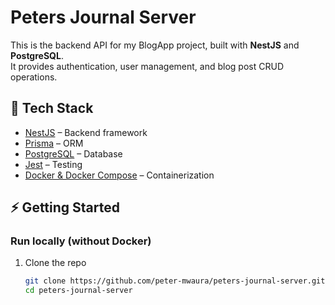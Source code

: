 # Peters Journal Server

This is the backend API for my BlogApp project, built with **NestJS** and **PostgreSQL**.  
It provides authentication, user management, and blog post CRUD operations.

## 🚀 Tech Stack

- [NestJS](https://nestjs.com/) – Backend framework
- [Prisma](https://www.prisma.io/) – ORM
- [PostgreSQL](https://www.postgresql.org/) – Database
- [Jest](https://jestjs.io/) – Testing
- [Docker & Docker Compose](https://docs.docker.com/compose/) – Containerization

## ⚡ Getting Started

### Run locally (without Docker)

1. Clone the repo
   ```bash
   git clone https://github.com/peter-mwaura/peters-journal-server.git
   cd peters-journal-server
   ```
